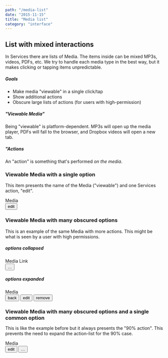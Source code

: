 ```yaml
---
path: "/media-list"
date: "2015-11-15"
title: "Media list"
category: "interface"
---
```


## List with mixed interactions

In Services there are lists of Media. The items inside can be mixed MP3s, videos, PDFs, etc. We try to handle each media type in the best way, but it makes clicking or tapping items unpredictable.

##### Goals

* Make media "viewable" in a single click/tap
* Show additional actions
* Obscure large lists of actions (for users with high-permission)

##### "Viewable Media"

Being "viewable" is platform-dependent. MP3s will open up the media player, PDFs will fall to the browser, and Dropbox videos will open a new tab.

##### "Actions

An "action" is something that's performed _on the media_.

### Viewable Media with a single option

This item presents the name of the Media ("viewable") and one Services action, "edit".

<div class="demo media">
  <div class="media__main">Media</div>
  <div class="media__sub">
    <button class="sm-btn action-btn btn">edit</button>
  </div>
</div>

### Viewable Media with many obscured options

This is an example of the same Media with more actions. This might be what is seen by a user with high permissions.

##### options collapsed

<div class="demo media">
  <div class="media__main">Media Link</div>
  <div class="media__sub">
    <button class="sm-btn action-btn btn">&hellip;</button>
  </div>
</div>

##### options expanded

<div class="demo media">
  <div class="media__main">Media</div>
  <div class="media__sub">
    <button class="sm-btn action-btn btn">back</button>
    <button class="sm-btn action-btn btn">edit</button>
    <button class="sm-btn quiet-destroy-btn btn">remove</button>
  </div>
</div>

<h3 style="line-height: 1.2; margin-bottom: 0.5em; margin-top: 1.5em;">Viewable Media with many obscured options and a single common option</h3>

This is like the example before but it always presents the "90% action". This prevents the need to expand the action-list for the 90% case.

<div class="demo media">
  <div class="media__main">Media</div>
  <div class="media__sub">
    <button class="sm-btn action-btn btn">edit</button>
    <button class="sm-btn action-btn btn">&hellip;</button>
  </div>
</div>
